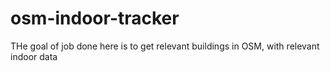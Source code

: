 # osm-indoor-tracker
THe goal of job done here is to get relevant buildings in OSM, with relevant indoor data
